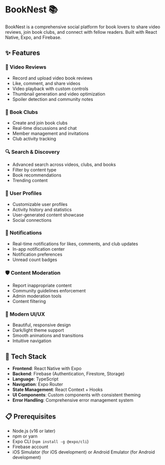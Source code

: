 # BookNest 📚

BookNest is a comprehensive social platform for book lovers to share video reviews, join book clubs, and connect with fellow readers. Built with React Native, Expo, and Firebase.

## ✨ Features

### 🎥 Video Reviews
- Record and upload video book reviews
- Like, comment, and share videos
- Video playback with custom controls
- Thumbnail generation and video optimization
- Spoiler detection and community notes

### 📖 Book Clubs
- Create and join book clubs
- Real-time discussions and chat
- Member management and invitations
- Club activity tracking

### 🔍 Search & Discovery
- Advanced search across videos, clubs, and books
- Filter by content type
- Book recommendations
- Trending content

### 👤 User Profiles
- Customizable user profiles
- Activity history and statistics
- User-generated content showcase
- Social connections

### 🔔 Notifications
- Real-time notifications for likes, comments, and club updates
- In-app notification center
- Notification preferences
- Unread count badges

### 🛡️ Content Moderation
- Report inappropriate content
- Community guidelines enforcement
- Admin moderation tools
- Content filtering

### 📱 Modern UI/UX
- Beautiful, responsive design
- Dark/light theme support
- Smooth animations and transitions
- Intuitive navigation

## 🚀 Tech Stack

- **Frontend**: React Native with Expo
- **Backend**: Firebase (Authentication, Firestore, Storage)
- **Language**: TypeScript
- **Navigation**: Expo Router
- **State Management**: React Context + Hooks
- **UI Components**: Custom components with consistent theming
- **Error Handling**: Comprehensive error management system

## 📋 Prerequisites

- Node.js (v16 or later)
- npm or yarn
- Expo CLI (`npm install -g @expo/cli`)
- Firebase account
- iOS Simulator (for iOS development) or Android Emulator (for Android development)
